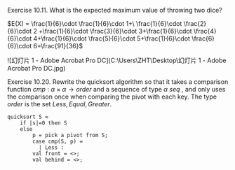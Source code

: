 Exercise 10.11. What is the expected maximum value of throwing two dice?

$E(X) = \frac{1}{6}\cdot  \frac{1}{6}\cdot 1+\ \frac{1}{6}\cdot \frac{2}{6}\cdot 2 +\frac{1}{6}\cdot \frac{3}{6}\cdot 3+\frac{1}{6}\cdot \frac{4}{6}\cdot 4+\frac{1}{6}\cdot \frac{5}{6}\cdot 5+\frac{1}{6}\cdot \frac{6}{6}\cdot 6=\frac{91}{36}$ 



 ![幻灯片 1 - Adobe Acrobat Pro DC](C:\Users\ZHT\Desktop\幻灯片 1 - Adobe Acrobat Pro DC.jpg)

Exercise 10.20. Rewrite the quicksort algorithm so that it takes a comparison function $cmp\ :\ \alpha \times \alpha \rightarrow order$ and a sequence of type $\alpha \ seq$ , and only uses the comparison once when comparing the pivot with each key. The type $order$ is the set ${Less, Equal, Greater}$. 

```Standard ML
quicksort S = 
	if |s|=0 then S
	else
		p = pick a pivot from S;
		case cmp(S, p) = 
		  | Less :
		val front = <>;
		val behind = <>;
		
```



